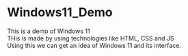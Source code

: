 ﻿# Windows11_Demo
This is a demo of Windows 11
<br />
THis is made by using technologies like HTML, CSS and JS
<br />
Using this we can get an idea of Windows 11 and its interface.
